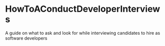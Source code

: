 # HowToAConductDeveloperInterviews
A guide on what to ask and look for while interviewing candidates to hire as software developers
